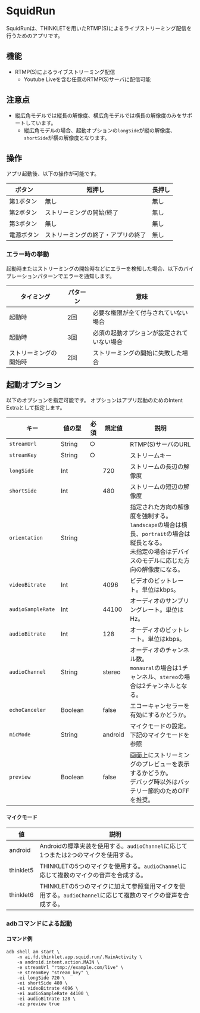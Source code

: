 # SquidRun

SquidRunは、THINKLETを用いたRTMP(S)によるライブストリーミング配信を行うためのアプリです。

## 機能

- RTMP(S)によるライブストリーミング配信
    - Youtube Liveを含む任意のRTMP(S)サーバに配信可能

## 注意点

- 縦広角モデルでは縦長の解像度、横広角モデルでは横長の解像度のみをサポートしています。
    - 縦広角モデルの場合、起動オプションの`longSide`が縦の解像度、`shortSide`が横の解像度となります。

## 操作

アプリ起動後、以下の操作が可能です。

| ボタン   | 短押し               | 長押し |
|-------|-------------------|-----|
| 第1ボタン | 無し                | 無し  |
| 第2ボタン | ストリーミングの開始/終了     | 無し  |
| 第3ボタン | 無し                | 無し  |
| 電源ボタン | ストリーミングの終了・アプリの終了 | 無し  |

### エラー時の挙動

起動時またはストリーミングの開始時などにエラーを検知した場合、以下のバイブレーションパターンでエラーを通知します。

| タイミング       | パターン | 意味                    |
|-------------|------|-----------------------|
| 起動時         | 2回   | 必要な権限が全て付与されていない場合    |
| 起動時         | 3回   | 必須の起動オプションが設定されていない場合 |
| ストリーミングの開始時 | 2回   | ストリーミングの開始に失敗した場合     |

## 起動オプション

以下のオプションを指定可能です。
オプションはアプリ起動のためのIntent Extraとして指定します。

| キー                | 値の型     | 必須 | 規定値     | 説明                                                                                             |
|-------------------|---------|----|---------|------------------------------------------------------------------------------------------------|
| `streamUrl`       | String  | ○  |         | RTMP(S)サーバのURL                                                                                 |
| `streamKey`       | String  | ○  |         | ストリームキー                                                                                        |
| `longSide`        | Int     |    | 720     | ストリームの長辺の解像度                                                                                   |
| `shortSide`       | Int     |    | 480     | ストリームの短辺の解像度                                                                                   |
| `orientation`     | String  |    |         | 指定された方向の解像度を強制する。<br/>`landscape`の場合は横長、`portrait`の場合は縦長となる。<br/>未指定の場合はデバイスのモデルに応じた方向の解像度になる。 |
| `videoBitrate`    | Int     |    | 4096    | ビデオのビットレート。単位はkbps。                                                                            |
| `audioSampleRate` | Int     |    | 44100   | オーディオのサンプリングレート。単位はHz。                                                                         |
| `audioBitrate`    | Int     |    | 128     | オーディオのビットレート。単位はkbps。                                                                          |
| `audioChannel`    | String  |    | stereo  | オーディオのチャンネル数。<br/>`monaural`の場合は1チャンネル、`stereo`の場合は2チャンネルとなる。                                  |
| `echoCanceler`    | Boolean |    | false   | エコーキャンセラーを有効にするかどうか。                                                                           |
| `micMode`         | String  |    | android | マイクモードの設定。下記のマイクモードを参照                                                                         |
| `preview`         | Boolean |    | false   | 画面上にストリーミングのプレビューを表示するかどうか。<br/>デバッグ時以外はバッテリー節約のためOFFを推奨。                                      |

#### マイクモード

| 値         | 説明                                                                |
|-----------|-------------------------------------------------------------------|
| android   | Androidの標準実装を使用する。`audioChannel`に応じて1つまたは2つのマイクを使用する。             |
| thinklet5 | THINKLETの5つのマイクを使用する。`audioChannel`に応じて複数のマイクの音声を合成する。            |
| thinklet6 | THINKLETの5つのマイクに加えて参照音用マイクを使用する。`audioChannel`に応じて複数のマイクの音声を合成する。 |

### adbコマンドによる起動

#### コマンド例

```shell
adb shell am start \
    -n ai.fd.thinklet.app.squid.run/.MainActivity \
    -a android.intent.action.MAIN \
    -e streamUrl "rtmp://example.com/live" \
    -e streamKey "stream_key" \
    -ei longSide 720 \
    -ei shortSide 480 \
    -ei videoBitrate 4096 \
    -ei audioSampleRate 44100 \
    -ei audioBitrate 128 \
    -ez preview true
```
